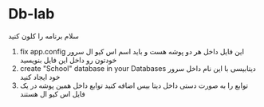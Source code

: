 # Db-lab
سلام
برنامه را کلون کنید
1) fix app.config
    این فایل داخل هر دو پوشه هست و باید اسم اس کیو ال سرور خودتون رو داخل این فایل بنویسید
2) create "School" database in your Databases
    دیتابیسی با این نام داخل سرور خود ایجاد کنید
3)  توابع را به صورت دستی داخل دیتا بیس اضافه کنید
	توابع داخل همین پوشه در یک فایل اس کیو ال هستند
